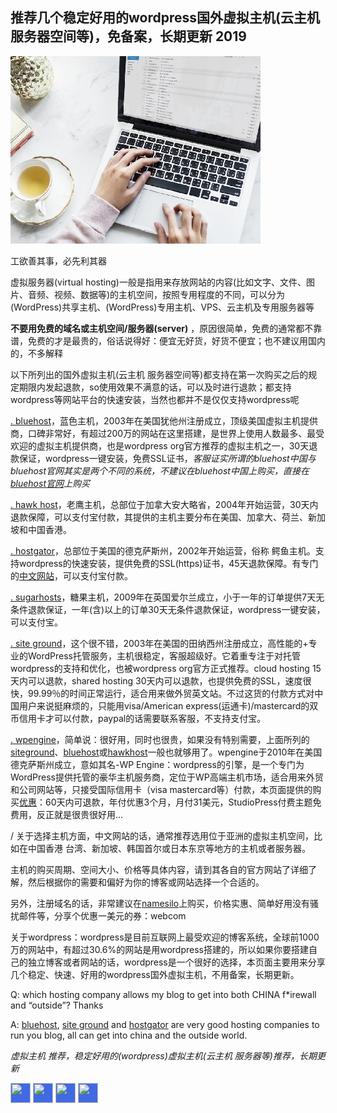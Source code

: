## 推荐几个稳定好用的wordpress国外虚拟主机(云主机 服务器空间等)，免备案，长期更新 2019

![2019年wordpress博客主机推荐，免备案主机，wordpress网站，国外wordpress主机推荐，香港虚拟主机，美国主机，稳定好用的wordpress虚拟主机 网站主机推荐 好用的国外主机空间](https://raw.githubusercontent.com/tophosting/tophosting.github.io/master/img/best-wordpress-hosting-providers.jpg "好用的wordpress虚拟主机")

工欲善其事，必先利其器

虚拟服务器(virtual hosting)一般是指用来存放网站的内容(比如文字、文件、图片、音频、视频、数据等)的主机空间，按照专用程度的不同，可以分为(WordPress)共享主机、(WordPress)专用主机、VPS、云主机及专用服务器等

**不要用免费的域名或主机空间/服务器(server)** ，原因很简单，免费的通常都不靠谱，免费的才是最贵的，俗话说得好：便宜无好货，好货不便宜；也不建议用国内的，不多解释

以下所列出的国外虚拟主机(云主机 服务器空间等)都支持在第一次购买之后的规定期限内发起退款，so使用效果不满意的话，可以及时进行退款；都支持wordpress等网站平台的快速安装，当然也都并不是仅仅支持wordpress呢

[. bluehost](https://www.bluehost.com/track/ykq/)，蓝色主机，2003年在美国犹他州注册成立，顶级美国虚拟主机提供商，口碑非常好，有超过200万的网站在这里搭建，是世界上使用人数最多、最受欢迎的虚拟主机提供商，也是wordpress org官方推荐的虚拟主机之一，30天退款保证，wordpress一键安装，免费SSL证书，*客服证实所谓的bluehost中国与bluehost官网其实是两个不同的系统，不建议在bluehost中国上购买，直接在[bluehost官网](https://www.bluehost.com/track/ykq/)上购买*

[. hawk host](https://my.hawkhost.com/aff.php?aff=12414)，老鹰主机，总部位于加拿大安大略省，2004年开始运营，30天内退款保障，可以支付宝付款，其提供的主机主要分布在美国、加拿大、荷兰、新加坡和中国香港。

[. hostgator](https://partners.hostgator.com/KBOoA)，总部位于美国的德克萨斯州，2002年开始运营，俗称 鳄鱼主机。支持wordpress的快速安装，提供免费的SSL(https)证书，45天退款保障。有专门的[中文网站](https://partners.hostgator.com/9Vnb0)，可以支付宝付款。

[. sugarhosts](https://www.sugarhosts.com/members/aff.php?aff=3080)，糖果主机，2009年在英国爱尔兰成立，小于一年的订单提供7天无条件退款保证，一年(含)以上的订单30天无条件退款保证，wordpress一键安装，可以支付宝。

[. site ground](https://www.siteground.com/index.htm?afcode=d374ff711fd59832e23687367eb84f3c)，这个很不错，2003年在美国的田纳西州注册成立，高性能的+专业的WordPress托管服务，主机很稳定，客服超级好。它着重专注于对托管wordpress的支持和优化，也被wordpress org官方正式推荐。cloud hosting 15天内可以退款，shared hosting 30天内可以退款，也提供免费的SSL，速度很快，99.99％的时间正常运行，适合用来做外贸英文站。不过这货的付款方式对中国用户来说挺麻烦的，只能用visa/American express(运通卡)/mastercard的双币信用卡才可以付款，paypal的话需要联系客服，不支持支付宝。

[. wpengine](https://shareasale.com/r.cfm?b=1343154&u=2033771&m=41388&urllink=&afftrack=)，简单说：很好用，同时也很贵，如果没有特别需要，上面所列的[siteground](https://www.siteground.com/index.htm?afcode=d374ff711fd59832e23687367eb84f3c)、[bluehost](https://www.bluehost.com/track/ykq/)或[hawkhost](https://my.hawkhost.com/aff.php?aff=12414)一般也就够用了。wpengine于2010年在美国德克萨斯州成立，意如其名-WP Engine：wordpress的引擎，是一个专门为WordPress提供托管的豪华主机服务商，定位于WP高端主机市场，适合用来外贸和公司网站等，只接受国际信用卡（visa mastercard等）付款，本页面提供的购买[优惠](https://shareasale.com/r.cfm?b=1343154&u=2033771&m=41388&urllink=&afftrack=)：60天内可退款，年付优惠3个月，月付31美元，StudioPress付费主题免费用，反正就是很贵很好用...

/
关于选择主机方面，中文网站的话，通常推荐选用位于亚洲的虚拟主机空间，比如在中国香港 台湾、新加坡、韩国首尔或日本东京等地方的主机或者服务器。

主机的购买周期、空间大小、价格等具体内容，请到其各自的官方网站了详细了解，然后根据你的需要和偏好为你的博客或网站选择一个合适的。

另外，注册域名的话，非常建议在[namesilo](https://www.namesilo.com/?rid=adf2827hj)上购买，价格实惠、简单好用没有骚扰邮件等，分享个优惠一美元的券：webcom

关于wordpress：wordpress是目前互联网上最受欢迎的博客系统，全球前1000万的网站中，有超过30.6%的网站是用wordpress搭建的，所以如果你要搭建自己的独立博客或者网站的话，wordpress是一个很好的选择，本页面主要用来分享几个稳定、快速、好用的wordpress国外虚拟主机，不用备案，长期更新。

Q: which hosting company allows my blog to get into both CHINA f*irewall and “outside”? Thanks

A: [bluehost](https://www.bluehost.com/track/ykq/), [site ground](https://www.siteground.com/index.htm?afcode=d374ff711fd59832e23687367eb84f3c) and [hostgator](https://partners.hostgator.com/KBOoA) are very good hosting companies to run you blog, all can get into china and the outside world.

*虚拟主机 推荐，稳定好用的(wordpress)虚拟主机(云主机 服务器等)推荐，长期更新*


<!-- AddToAny BEGIN -->
<div>
<a href="https://www.addtoany.com/share#url=https%3A%2F%2Ftophosting.github.io&amp;title=" target="_blank"><img src="https://static.addtoany.com/buttons/a2a.svg" width="32" height="32" style="background-color:royalblue"></a>
<a href="https://www.addtoany.com/add_to/facebook?linkurl=https%3A%2F%2Ftophosting.github.io&amp;linkname=" target="_blank"><img src="https://static.addtoany.com/buttons/facebook.svg" width="32" height="32" style="background-color:royalblue"></a>
<a href="https://www.addtoany.com/add_to/twitter?linkurl=https%3A%2F%2Ftophosting.github.io&amp;linkname=" target="_blank"><img src="https://static.addtoany.com/buttons/twitter.svg" width="32" height="32" style="background-color:royalblue"></a>
<a href="https://www.addtoany.com/add_to/email?linkurl=https%3A%2F%2Ftophosting.github.io&amp;linkname=" target="_blank"><img src="https://static.addtoany.com/buttons/email.svg" width="32" height="32" style="background-color:royalblue"></a>
</div>
<!-- AddToAny END -->
